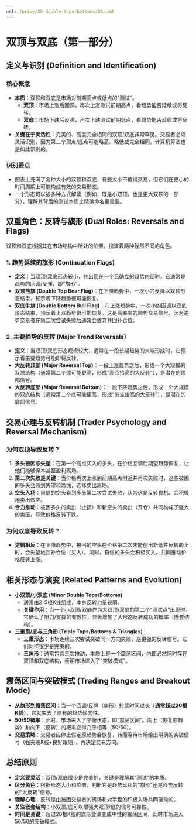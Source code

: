 ```yaml
---
url: /price/25-double-tops-bottoms/25a.md
---
```

# 双顶与双底（第一部分）

## 定义与识别 (Definition and Identification)

### 核心概念

* **本质**：双顶和双底是市场对前期高点或低点的“测试”。
  * **双顶**：市场上涨后回调，再次上涨测试前期高点，看趋势能否延续或将反转。
  * **双底**：市场下跌后反弹，再次下跌测试前期低点，看趋势能否延续或将反转。
* **关键在于灵活性**：完美的、高度完全相同的双顶/双底非常罕见。交易者必须灵活识别，因为第二个顶点/底点可能略高、略低或完全相同。计算机算法也是如此识别的。

### 识别要点

* 图表上充满了各种大小的双顶和双底，有些太小不值得交易，但它们在更小的时间周期上可能构成有效的交易形态。
* 一个形态可以被多种方式解读（例如，既是小双顶，也是更大双顶的一部分），理解其背后的测试本质比精确命名更重要。

## 双重角色：反转与旗形 (Dual Roles: Reversals and Flags)

双顶和双底根据其在市场结构中所处的位置，扮演着两种截然不同的角色。

### 1. 趋势延续的旗形 (Continuation Flags)

* **定义**：当双顶/双底形态较小，并出现在一个已确立的趋势内部时，它通常是趋势的回调/反弹，即“旗形”。
* **双顶熊旗 (Double Top Bear Flag)**：在下降趋势中，一次小的反弹以双顶形态结束，预示着下降趋势很可能恢复。
* **双底牛旗 (Double Bottom Bull Flag)**：在上涨趋势中，一次小的回调以双底形态结束，预示着上涨趋势很可能恢复。这是高胜率的顺势交易信号，因为逆势交易者在第二次尝试失败后通常会放弃并回补仓位。

### 2. 主要趋势的反转 (Major Trend Reversals)

* **定义**：当双顶/双底形态规模较大，通常在一段长期趋势的末端形成时，它预示着主要趋势可能即将反转。
* **大反转顶部 (Major Reversal Top)**：一段上涨趋势之后，形成一个大规模的双顶结构（通常第二个顶可能更高，形成“高点抬高的大反转”），是潜在的顶部信号。
* **大反转底部 (Major Reversal Bottom)**：一段下降趋势之后，形成一个大规模的双底结构（通常第二个底可能更高，形成“低点抬高的大反转”），是潜在的底部信号。

## 交易心理与反转机制 (Trader Psychology and Reversal Mechanism)

### 为何双顶导致反转？

1. **多头被困与失望**：在第一个高点买入的多头，在价格回调后期望趋势恢复，让他们能够保本甚至盈利离场。
2. **第二次失败是关键**：当价格再次上涨到前期高点附近并再次失败时，这些被困的多头会感到失望和恐慌，选择卖出离场。
3. **空头入场**：自信的空头看到多头第二次尝试失败，认为这是反转良机，会积极地卖出做空。
4. **合力推动**：被困多头的卖出（止损）和新空头的卖出（开仓）共同构成了强大的卖压，导致价格反转下跌。

### 为何双底导致反转？

* **逻辑相反**：在下降趋势中，被困的空头在价格第二次未能创出新低并反转向上时，会失望地回补仓位（买入）。同时，自信的多头会积极买入，共同推动价格反转上涨。

## 相关形态与演变 (Related Patterns and Evolution)

* **小双顶/小双底 (Minor Double Tops/Bottoms)**
  * 通常由2-5根K线组成，本身反转力量较弱。
  * **关键作用**：当一个小双顶/双底作为大双顶/双底的第二个“测试点”出现时，它确认了阻力/支撑的有效性，显著增加了大形态反转成功的概率（嵌套结构）。
* **三重顶/底与三角形 (Triple Tops/Bottoms & Triangles)**
  * **三重形态**：市场连续三次尝试突破同一方向失败，是更强的反转信号。它们同样很少是完美的。
  * **三角形**：通常包含三次推动，本质上是一个震荡区间，内部必然同时存在双顶和双底结构，表明市场进入了“突破模式”。

## 震荡区间与突破模式 (Trading Ranges and Breakout Mode)

* **从旗形到震荡区间**：当一个回调/反弹（旗形）持续时间过长（**通常超过20根K线**），它就失去了原有的趋势倾向性。
* **50/50概率**：此时，市场进入了平衡状态，即“震荡区间”。向上（恢复原趋势）和向下（反转）的概率变得几乎相等（50/50）。
* **交易策略**：交易者应停止假定原趋势会恢复，转而等待市场给出明确的突破信号（强突破K线+良好跟随），再决定交易方向。

## 总结原则

* **定义要灵活**：双顶/双底很少是完美的，关键是理解其“测试”的本质。
* **区分角色**：根据形态大小和位置，判断它是趋势延续的“旗形”还是趋势反转的“大反转”信号。
* **理解心理**：反转是由被困交易者的离场和对手盘的积极入场共同驱动的。
* **关注嵌套结构**：小双顶/底可以增强大双顶/底的信号可靠性。
* **时间是关键**：超过20根K线的旗形会演变成中性的震荡区间，此时市场进入50/50的突破模式。
